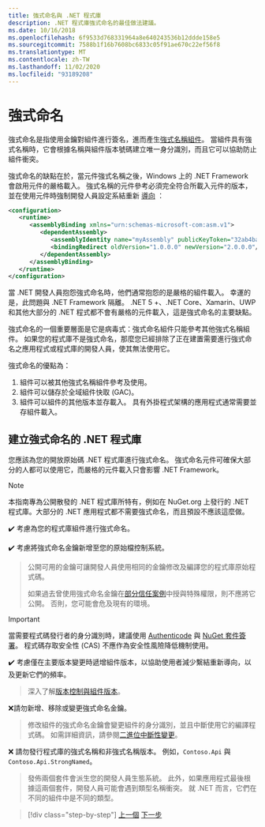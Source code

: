 ```yaml
---
title: 強式命名與 .NET 程式庫
description: .NET 程式庫強式命名的最佳做法建議。
ms.date: 10/16/2018
ms.openlocfilehash: 6f9533d768331964a8e640243536b12ddde158e5
ms.sourcegitcommit: 7588b1f16b7608bc6833c05f91ae670c22ef56f8
ms.translationtype: MT
ms.contentlocale: zh-TW
ms.lasthandoff: 11/02/2020
ms.locfileid: "93189208"
---
```

# <a name="strong-naming"></a>強式命名

強式命名是指使用金鑰對組件進行簽名，進而產生[強式名稱組件](../assembly/strong-named.md)。 當組件具有強式名稱時，它會根據名稱與組件版本號碼建立唯一身分識別，而且它可以協助防止組件衝突。

強式命名的缺點在於，當元件強式名稱之後，Windows 上的 .NET Framework 會啟用元件的嚴格載入。 強式名稱的元件參考必須完全符合所載入元件的版本，並在使用元件時強制開發人員設定系結重新 [導向](../../framework/configure-apps/redirect-assembly-versions.md) ：

```xml
<configuration>
   <runtime>
      <assemblyBinding xmlns="urn:schemas-microsoft-com:asm.v1">
         <dependentAssembly>
            <assemblyIdentity name="myAssembly" publicKeyToken="32ab4ba45e0a69a1" culture="neutral" />
            <bindingRedirect oldVersion="1.0.0.0" newVersion="2.0.0.0"/>
         </dependentAssembly>
      </assemblyBinding>
   </runtime>
</configuration>
```

當 .NET 開發人員抱怨強式命名時，他們通常抱怨的是嚴格的組件載入。 幸運的是，此問題與 .NET Framework 隔離。 .NET 5 +、.NET Core、Xamarin、UWP 和其他大部分的 .NET 程式都不會有嚴格的元件載入，這是強式命名的主要缺點。

強式命名的一個重要層面是它是病毒式：強式命名組件只能參考其他強式名稱組件。 如果您的程式庫不是強式命名，那麼您已經排除了正在建置需要進行強式命名之應用程式或程式庫的開發人員，使其無法使用它。

強式命名的優點為：

1. 組件可以被其他強式名稱組件參考及使用。
2. 組件可以儲存於全域組件快取 (GAC)。
3. 組件可以組件的其他版本並存載入。 具有外掛程式架構的應用程式通常需要並存組件載入。

## <a name="create-strong-named-net-libraries"></a>建立強式命名的 .NET 程式庫

您應該為您的開放原始碼 .NET 程式庫進行強式命名。 強式命名元件可確保大部分的人都可以使用它，而嚴格的元件載入只會影響 .NET Framework。

> [!NOTE]
> 本指南專為公開散發的 .NET 程式庫所特有，例如在 NuGet.org 上發行的 .NET 程式庫。大部分的 .NET 應用程式都不需要強式命名，而且預設不應該這麼做。

✔️ 考慮為您的程式庫組件進行強式命名。

✔️ 考慮將強式命名金鑰新增至您的原始檔控制系統。

> 公開可用的金鑰可讓開發人員使用相同的金鑰修改及編譯您的程式庫原始程式碼。
>
> 如果過去曾使用強式命名金鑰在[部分信任案例](../../framework/misc/using-libraries-from-partially-trusted-code.md)中授與特殊權限，則不應將它公開。 否則，您可能會危及現有的環境。

> [!IMPORTANT]
> 當需要程式碼發行者的身分識別時，建議使用 [Authenticode](/windows-hardware/drivers/install/authenticode) 與 [NuGet 套件簽署](/nuget/create-packages/sign-a-package)。 程式碼存取安全性 (CAS) 不應作為安全性風險降低機制使用。

✔️ 考慮僅在主要版本變更時遞增組件版本，以協助使用者減少繫結重新導向，以及更新它們的頻率。

> 深入了解[版本控制與組件版本](./versioning.md#assembly-version)。

❌請勿新增、移除或變更強式命名金鑰。

> 修改組件的強式命名金鑰會變更組件的身分識別，並且中斷使用它的編譯程式碼。 如需詳細資訊，請參閱[二進位中斷性變更](./breaking-changes.md#binary-breaking-change)。

❌ 請勿發行程式庫的強式名稱和非強式名稱版本。 例如，`Contoso.Api` 與 `Contoso.Api.StrongNamed`。

> 發佈兩個套件會派生您的開發人員生態系統。 此外，如果應用程式最後根據這兩個套件，開發人員可能會遇到類型名稱衝突。 就 .NET 而言，它們在不同的組件中是不同的類型。

>[!div class="step-by-step"]
>[上一個](cross-platform-targeting.md) 
>[下一步](nuget.md)
